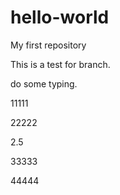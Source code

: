 # hello-world
My first repository

This is a test for branch.

do some typing.

11111

22222

2.5

33333

44444
